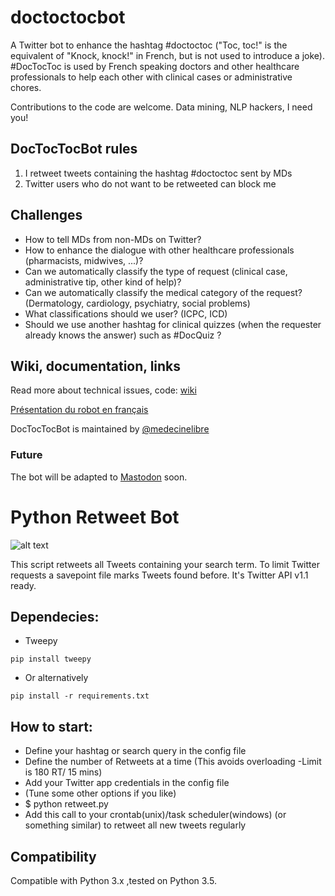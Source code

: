 # doctoctocbot
A Twitter bot to enhance the hashtag #doctoctoc ("Toc, toc!" is the equivalent of "Knock, knock!" in French, but is not used to introduce a joke).
\#DocTocToc is used by French speaking doctors and other healthcare professionals to help each other with clinical cases or administrative chores.

Contributions to the code are welcome. Data mining, NLP hackers, I need you!

## DocTocTocBot rules

1. I retweet tweets containing the hashtag #doctoctoc sent by MDs
2. Twitter users who do not want to be retweeted can block me

## Challenges

* How to tell MDs from non-MDs on Twitter?
* How to enhance the dialogue with other healthcare professionals (pharmacists, midwives, ...)?
* Can we automatically classify the type of request (clinical case, administrative tip, other kind of help)?
* Can we automatically classify the medical category of the request? (Dermatology, cardiology, psychiatry, social problems)
* What classifications should we user? (ICPC, ICD)
* Should we use another hashtag for clinical quizzes (when the requester already knows the answer) such as \#DocQuiz ?

## Wiki, documentation, links

Read more about technical issues, code: [wiki](https://github.com/jeromecc/doctoctocbot/wiki)

[Présentation du robot en français](https://medecinelibre.com/doctoctoc-bot)

DocTocTocBot is maintained by [@medecinelibre](https://twitter.com/medecinelibre)


### Future
The bot will be adapted to [Mastodon](https://mastodon.social) soon.

Python Retweet Bot
==================

![alt text](https://img.shields.io/badge/python-3.5-green.svg "Python3.5")

This script retweets all Tweets containing your search term. To limit Twitter requests a savepoint file marks Tweets found before. It's Twitter API v1.1 ready.

Dependecies:
-------------
* Tweepy

```pip install tweepy```

* Or alternatively

```pip install -r requirements.txt```

How to start:
-------------

* Define your hashtag or search query in the config file
* Define the number of Retweets at a time (This avoids overloading -Limit is 180 RT/ 15 mins)
* Add your Twitter app credentials in the config file
* (Tune some other options if you like)
* $ python retweet.py
* Add this call to your crontab(unix)/task scheduler(windows) (or something similar) to retweet all new tweets regularly

Compatibility
-------------

Compatible with Python 3.x ,tested  on Python 3.5.
